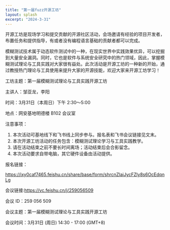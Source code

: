 ```yaml
---
title: "第一届fuzz开源工坊"
layout: splash
excerpt: "2024-3-31"
---
```


开源工坊是现场学习和提交贡献的开源社区活动，会场邀请有经验的项目开发者，布置任务和提供指导，有或者没有编程语言基础的贡献者都可以完成。

模糊测试技术属于动态软件测试中的一种，在现实世界中实践效果优异，可以挖掘到大量安全漏洞。同时，它也是软件与系统安全研究中的热门领域，因此，掌握模糊测试理论与工具实践对大家很有益处。此次活动是开源工坊的一种新的开始，通过教授热门理论与工具使用来提升大家的开源技能，欢迎大家来开源工坊学习！

工坊主题：第一届模糊测试理论与工具实践开源工坊

主讲人：邹亚龙，李阳

时间：3月31日（本周日）下午 2:30～5:00

地点：网安基地明德楼 B102 会议室

注意事项：
1. 本次活动可基地线下和飞书线上同步参与。报名表和飞书会议链接见文末。
2. 本次开源工坊活动的任务包含：模糊测试理论学习与工具实践教学。
3. 请在活动结束之前不要长时间离场；活动结束后会合影留念。
4. 本次活动要求自带电脑，其它硬件设备由活动提供。


报名链接：

https://ixy0caf7465.feishu.cn/share/base/form/shrcnZlaiJycFZly8s6OcEdqnLg

会议链接:https://vc.feishu.cn/j/259056509

会议 ID：259 056 509

会议主题：第一届模糊测试理论与工具实践开源工坊

会议时间：3月31日 (周日) 14:30 - 17:00 (GMT+8)

